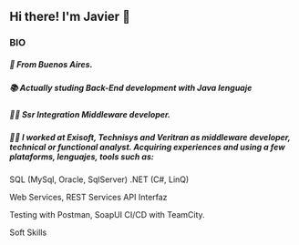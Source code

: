 ## Hi there! I'm Javier :wave:

### BIO
##### :round_pushpin: From Buenos Aires.
##### :books: Actually studing Back-End development with Java lenguaje
##### :technologist: Ssr Integration Middleware developer.
##### :man_technologist: I worked at Exisoft, Technisys and Veritran as middleware developer, technical or functional analyst. Acquiring experiences and using a few plataforms, lenguajes, tools such as: 
SQL (MySql, Oracle, SqlServer)
.NET (C#, LinQ)

Web Services, REST Services
API Interfaz

Testing with Postman, SoapUI
CI/CD with TeamCity.

Soft Skills